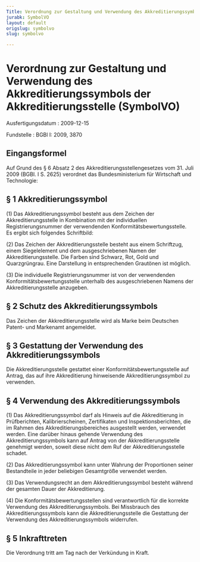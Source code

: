 ```yaml
---
Title: Verordnung zur Gestaltung und Verwendung des Akkreditierungssymbols der Akkreditierungsstelle
jurabk: SymbolVO
layout: default
origslug: symbolvo
slug: symbolvo

---
```


# Verordnung zur Gestaltung und Verwendung des Akkreditierungssymbols der Akkreditierungsstelle (SymbolVO)

Ausfertigungsdatum
:   2009-12-15

Fundstelle
:   BGBl I: 2009, 3870


## Eingangsformel

Auf Grund des § 6 Absatz 2 des Akkreditierungsstellengesetzes vom 31.
Juli 2009 (BGBl. I S. 2625) verordnet das Bundesministerium für
Wirtschaft und Technologie:


## § 1 Akkreditierungssymbol

(1) Das Akkreditierungssymbol besteht aus dem Zeichen der
Akkreditierungsstelle in Kombination mit der individuellen
Registrierungsnummer der verwendenden Konformitätsbewertungsstelle. Es
ergibt sich folgendes Schriftbild:

(2) Das Zeichen der Akkreditierungsstelle besteht aus einem
Schriftzug, einem Siegelelement und dem ausgeschriebenen Namen der
Akkreditierungsstelle. Die Farben sind Schwarz, Rot, Gold und
Quarzgrüngrau. Eine Darstellung in entsprechenden Grautönen ist
möglich.

(3) Die individuelle Registrierungsnummer ist von der verwendenden
Konformitätsbewertungsstelle unterhalb des ausgeschriebenen Namens der
Akkreditierungsstelle anzugeben.


## § 2 Schutz des Akkreditierungssymbols

Das Zeichen der Akkreditierungsstelle wird als Marke beim Deutschen
Patent- und Markenamt angemeldet.


## § 3 Gestattung der Verwendung des Akkreditierungssymbols

Die Akkreditierungsstelle gestattet einer Konformitätsbewertungsstelle
auf Antrag, das auf ihre Akkreditierung hinweisende
Akkreditierungssymbol zu verwenden.


## § 4 Verwendung des Akkreditierungssymbols

(1) Das Akkreditierungssymbol darf als Hinweis auf die Akkreditierung
in Prüfberichten, Kalibrierscheinen, Zertifikaten und
Inspektionsberichten, die im Rahmen des Akkreditierungsbereiches
ausgestellt werden, verwendet werden. Eine darüber hinaus gehende
Verwendung des Akkreditierungssymbols kann auf Antrag von der
Akkreditierungsstelle genehmigt werden, soweit diese nicht dem Ruf der
Akkreditierungsstelle schadet.

(2) Das Akkreditierungssymbol kann unter Wahrung der Proportionen
seiner Bestandteile in jeder beliebigen Gesamtgröße verwendet werden.

(3) Das Verwendungsrecht an dem Akkreditierungssymbol besteht während
der gesamten Dauer der Akkreditierung.

(4) Die Konformitätsbewertungsstellen sind verantwortlich für die
korrekte Verwendung des Akkreditierungssymbols. Bei Missbrauch des
Akkreditierungssymbols kann die Akkreditierungsstelle die Gestattung
der Verwendung des Akkreditierungssymbols widerrufen.


## § 5 Inkrafttreten

Die Verordnung tritt am Tag nach der Verkündung in Kraft.

